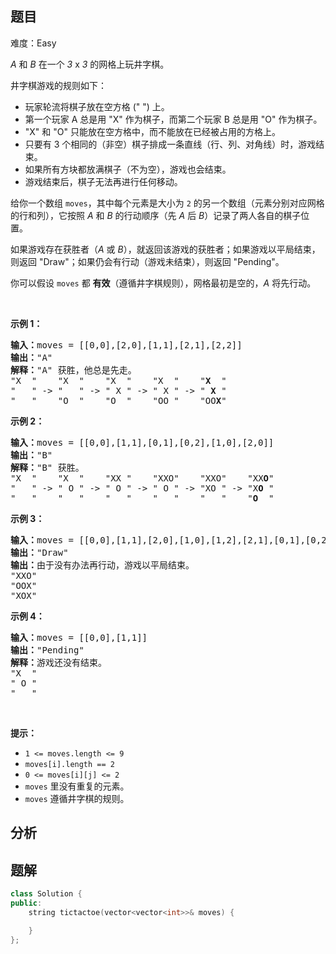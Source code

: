 
## 题目
难度：Easy
<p><em>A</em> 和&nbsp;<em>B</em>&nbsp;在一个&nbsp;<em>3</em>&nbsp;x&nbsp;<em>3</em>&nbsp;的网格上玩井字棋。</p>

<p>井字棋游戏的规则如下：</p>

<ul>
	<li>玩家轮流将棋子放在空方格 (&quot; &quot;) 上。</li>
	<li>第一个玩家 A 总是用&nbsp;&quot;X&quot; 作为棋子，而第二个玩家 B 总是用 &quot;O&quot; 作为棋子。</li>
	<li>&quot;X&quot; 和 &quot;O&quot; 只能放在空方格中，而不能放在已经被占用的方格上。</li>
	<li>只要有 3 个相同的（非空）棋子排成一条直线（行、列、对角线）时，游戏结束。</li>
	<li>如果所有方块都放满棋子（不为空），游戏也会结束。</li>
	<li>游戏结束后，棋子无法再进行任何移动。</li>
</ul>

<p>给你一个数组 <code>moves</code>，其中每个元素是大小为 <code>2</code> 的另一个数组（元素分别对应网格的行和列），它按照 <em>A</em> 和 <em>B</em> 的行动顺序（先 <em>A</em> 后 <em>B</em>）记录了两人各自的棋子位置。</p>

<p>如果游戏存在获胜者（<em>A</em> 或 <em>B</em>），就返回该游戏的获胜者；如果游戏以平局结束，则返回 &quot;Draw&quot;；如果仍会有行动（游戏未结束），则返回 &quot;Pending&quot;。</p>

<p>你可以假设&nbsp;<code>moves</code>&nbsp;都 <strong>有效</strong>（遵循井字棋规则），网格最初是空的，<em>A</em> 将先行动。</p>

<p>&nbsp;</p>

<p><strong>示例 1：</strong></p>

<pre><strong>输入：</strong>moves = [[0,0],[2,0],[1,1],[2,1],[2,2]]
<strong>输出：</strong>&quot;A&quot;
<strong>解释：</strong>&quot;A&quot; 获胜，他总是先走。
&quot;X  &quot;    &quot;X  &quot;    &quot;X  &quot;    &quot;X  &quot;    &quot;<strong>X</strong>  &quot;
&quot;   &quot; -&gt; &quot;   &quot; -&gt; &quot; X &quot; -&gt; &quot; X &quot; -&gt; &quot; <strong>X</strong> &quot;
&quot;   &quot;    &quot;O  &quot;    &quot;O  &quot;    &quot;OO &quot;    &quot;OO<strong>X</strong>&quot;
</pre>

<p><strong>示例 2：</strong></p>

<pre><strong>输入：</strong>moves = [[0,0],[1,1],[0,1],[0,2],[1,0],[2,0]]
<strong>输出：</strong>&quot;B&quot;
<strong>解释：</strong>&quot;B&quot; 获胜。
&quot;X  &quot;    &quot;X  &quot;    &quot;XX &quot;    &quot;XXO&quot;    &quot;XXO&quot;    &quot;XX<strong>O</strong>&quot;
&quot;   &quot; -&gt; &quot; O &quot; -&gt; &quot; O &quot; -&gt; &quot; O &quot; -&gt; &quot;XO &quot; -&gt; &quot;X<strong>O</strong> &quot; 
&quot;   &quot;    &quot;   &quot;    &quot;   &quot;    &quot;   &quot;    &quot;   &quot;    &quot;<strong>O</strong>  &quot;
</pre>

<p><strong>示例 3：</strong></p>

<pre><strong>输入：</strong>moves = [[0,0],[1,1],[2,0],[1,0],[1,2],[2,1],[0,1],[0,2],[2,2]]
<strong>输出：</strong>&quot;Draw&quot;
<strong>输出：</strong>由于没有办法再行动，游戏以平局结束。
&quot;XXO&quot;
&quot;OOX&quot;
&quot;XOX&quot;
</pre>

<p><strong>示例 4：</strong></p>

<pre><strong>输入：</strong>moves = [[0,0],[1,1]]
<strong>输出：</strong>&quot;Pending&quot;
<strong>解释：</strong>游戏还没有结束。
&quot;X  &quot;
&quot; O &quot;
&quot;   &quot;
</pre>

<p>&nbsp;</p>

<p><strong>提示：</strong></p>

<ul>
	<li><code>1 &lt;= moves.length &lt;= 9</code></li>
	<li><code>moves[i].length == 2</code></li>
	<li><code>0 &lt;= moves[i][j] &lt;= 2</code></li>
	<li><code>moves</code>&nbsp;里没有重复的元素。</li>
	<li><code>moves</code> 遵循井字棋的规则。</li>
</ul>

## 分析

## 题解
```cpp
class Solution {
public:
    string tictactoe(vector<vector<int>>& moves) {

    }
};
```